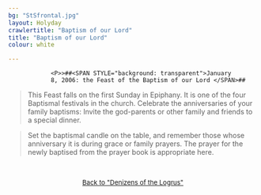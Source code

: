 ```yaml
---
bg: "StSfrontal.jpg"
layout: Holyday
crawlertitle: "Baptism of our Lord"
title: "Baptism of our Lord"
colour: white

---
```

				<P>>##<SPAN STYLE="background: transparent">January
				8, 2006: the Feast of the Baptism of our Lord </SPAN>##
				

><SPAN STYLE="background: transparent">This
				Feast falls on the first Sunday in Epiphany. It is one of the
				four Baptismal festivals in the church. Celebrate the
				anniversaries of your family baptisms: Invite the god-parents or
				other family and friends to a special dinner. </SPAN>
				

><SPAN STYLE="background: transparent">Set
				the baptismal candle on the table, and remember those whose
				anniversary it is during grace or family prayers. The prayer for
				the newly baptised from the prayer book is appropriate here.</SPAN></P>
			</TD>
		</TR>
	</TABLE>
</CENTER>


<P STYLE="margin-bottom: 0cm"><BR>
</P>
<P ALIGN=CENTER STYLE="margin-bottom: 0cm"><A HREF="http://www.logrus.ca/denizens.html#pamela"><FONT SIZE=2>Back
to "Denizens of the Logrus"</A></P>